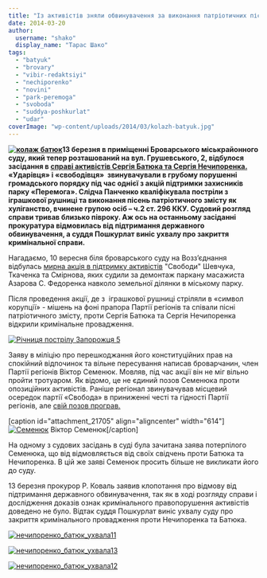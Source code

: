 ```yaml
---
title: "Із активістів зняли обвинувачення за виконання патріотичних пісень"
date: 2014-03-20
author: 
  username: "shako"
  display_name: "Тарас Шако"
tags: 
  - "batyuk"
  - "brovary"
  - "vibir-redaktsiyi"
  - "nechiporenko"
  - "novini"
  - "park-peremoga"
  - "svoboda"
  - "suddya-poshkurlat"
  - "udar"
coverImage: "wp-content/uploads/2014/03/kolazh-batyuk.jpg"
---
```


**[![колаж батюк](https://mpz.brovary.org/wp-content/uploads/2014/03/kolazh-batyuk.jpg)](https://mpz.brovary.org/wp-content/uploads/2014/03/kolazh-batyuk.jpg)13 березня в приміщенні Броварського міськрайонного суду, який тепер розташований на вул. Грушевського, 2, відбулося засідання в [справі активістів Сергія Батюка та Сергія Нечипоренка.](https://mpz.brovary.org/za-stilbu-z-igrashkovoyi-rushnitsi-aktivistam-shiyut-kriminalnu-spravu/) «Ударівця» і «свободівця»  звинувачували в грубому порушенні громадського порядку під час однієї з акцій підтримки захисників парку «Перемога». Слідча Панченко кваліфікувала постріли з іграшкової рушниці та виконання пісень патріотичного змісту як хуліганство, вчинене групою осіб – ч.2 ст. 296 ККУ. Судовий розгляд справи тривав близько півроку. Аж ось на останньому засіданні прокуратура відмовилась від підтримання державного обвинувачення, а суддя Пошкурлат виніс ухвалу про закриття кримінальної справи.**

Нагадаємо, 10 вересня біля броварського суду на Возз’єднання відбулась [мирна акція в підтримку активістів](https://mpz.brovary.org/na-chest-zaporozhtsya-u-brovarah-zastrelili-prezidenta-miskogo-golovu-ta-gubernatora/) "Свободи" Шевчука, Ткаченка та Смірнова, яких судили за демонтаж паркану масажиста Азарова С. Федоренка навколо земельної ділянки в міському парку.

Після проведення акції, де з  іграшкової рушниці стріляли в «символ корупції» - мішень на фоні прапора Партії регіонів та співали пісні патріотичного змісту, проти Сергія Батюка та Сергія Нечипоренка відкрили кримінальне провадження.

[![Річниця пострілу Запорожця 5](https://mpz.brovary.org/wp-content/uploads/2013/09/Richnitsya-postrilu-Zaporozhtsya-51.jpg)](https://mpz.brovary.org/wp-content/uploads/2013/09/Richnitsya-postrilu-Zaporozhtsya-51.jpg)

Заяву в міліцію про перешкоджання його конституційних прав на спокійний відпочинок та вільне пересування написав броварчанин, член Партії регіонів Віктор Семенюк. Мовляв, під час акції він не міг вільно пройти тротуаром. Як відомо, це не єдиний позов Семенюка проти опозиційних активістів. Раніше регіонал звинувачував місцевий осередок партії «Свобода» в приниженні честі та гідності Партії регіонів, але [свій позов програв.](https://mpz.brovary.org/sud-ne-pobachiv-u-diyah-svobodivtsiv-prinizhennya-chesti-y-gidnosti-partiyi-regioniv/)

\[caption id="attachment\_21705" align="aligncenter" width="614"\][![Семенюк](https://mpz.brovary.org/wp-content/uploads/2013/10/Semenyuk.jpg)](https://mpz.brovary.org/wp-content/uploads/2013/10/Semenyuk.jpg) Віктор Семенюк\[/caption\]

На одному з судових засідань в суді була зачитана заява потерпілого Семенюка, що від відмовляється від своїх свідчень проти Батюка та Нечипоренка. В цій же заяві Семенюк просить більше не викликати його до суду.

13 березня прокурор Р. Коваль заявив клопотання про відмову від підтримання державного обвинувачення, так як в ході розгляду справи і дослідження доказів ознак кримінального правопорушення активістів доведено не було. Відтак суддя Пошкурлат виніс ухвалу суду про закриття кримінального провадження проти Нечипоренка та Батюка.

[![нечипоренко_батюк_ухвала11](https://mpz.brovary.org/wp-content/uploads/2014/03/nechiporenko_batyuk_uhvala11.jpg)](https://mpz.brovary.org/wp-content/uploads/2014/03/nechiporenko_batyuk_uhvala11.jpg)

[![нечипоренко_батюк_ухвала13](https://mpz.brovary.org/wp-content/uploads/2014/03/nechiporenko_batyuk_uhvala13.jpg)](https://mpz.brovary.org/wp-content/uploads/2014/03/nechiporenko_batyuk_uhvala13.jpg)

[![нечипоренко_батюк_ухвала12](https://mpz.brovary.org/wp-content/uploads/2014/03/nechiporenko_batyuk_uhvala12.jpg)](https://mpz.brovary.org/wp-content/uploads/2014/03/nechiporenko_batyuk_uhvala12.jpg)
